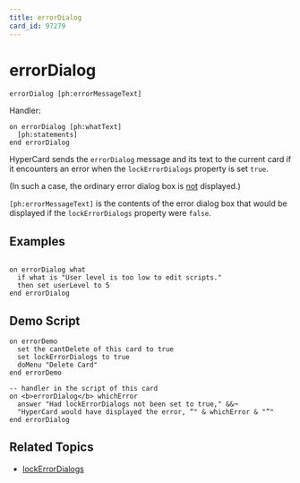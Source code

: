 ```yaml
---
title: errorDialog
card_id: 97279
---
```


# errorDialog

```
errorDialog [ph:errorMessageText]
```

Handler:

```
on errorDialog [ph:whatText]
  [ph:statements]
end errorDialog
```

HyperCard sends the `errorDialog` message and its text to the current card if it encounters an error when the `lockErrorDialogs` property is set `true`.

(In such a case, the ordinary error dialog box is <u>not</u> displayed.)

`[ph:errorMessageText]` is the contents of the error dialog box that would be displayed if the `lockErrorDialogs` property were `false`.

## Examples

```

on errorDialog what
  if what is "User level is too low to edit scripts."
  then set userLevel to 5
end errorDialog
```

## Demo Script

```
on errorDemo
  set the cantDelete of this card to true
  set lockErrorDialogs to true
  doMenu "Delete Card"
end errorDemo

-- handler in the script of this card
on <b>errorDialog</b> whichError
  answer "Had lockErrorDialogs not been set to true," &&¬
  "HyperCard would have displayed the error, “" & whichError & "”"
end errorDialog
```

## Related Topics

* [lockErrorDialogs](/HyperTalkReference/properties/lockErrorDialogs)
